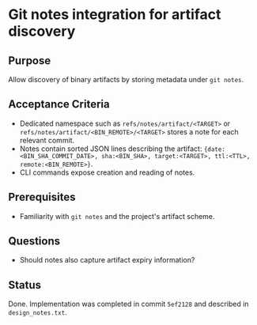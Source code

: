 # Git notes integration for artifact discovery

## Purpose
Allow discovery of binary artifacts by storing metadata under
`git notes`.

## Acceptance Criteria
- Dedicated namespace such as `refs/notes/artifact/<TARGET>` or
  `refs/notes/artifact/<BIN_REMOTE>/<TARGET>` stores a note for each
  relevant commit.
- Notes contain sorted JSON lines describing the artifact:
  `{date:<BIN_SHA_COMMIT_DATE>, sha:<BIN_SHA>, target:<TARGET>, ttl:<TTL>,
  remote:<BIN_REMOTE>}`.
- CLI commands expose creation and reading of notes.

## Prerequisites
- Familiarity with `git notes` and the project's artifact scheme.

## Questions
- Should notes also capture artifact expiry information?

## Status
Done. Implementation was completed in commit `5ef2128` and described
in `design_notes.txt`.
